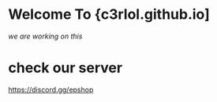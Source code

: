 # Welcome To {c3rlol.github.io]

*we are working on this*


# check our server 

https://discord.gg/epshop
